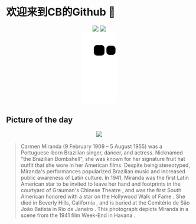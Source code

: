 
# 欢迎来到CB的Github 👋

<div align="center">
  <img height="137px" src="https://github-readme-stats.vercel.app/api?username=SuperCB&show_icons=true&theme=radical" />
  <img height="137px" src="https://github-readme-stats.vercel.app/api/top-langs/?username=SuperCB&hide_title=true&hide_border=true&layout=compact&langs_count=6&text_color=000&icon_color=fff" />
</div>


<div align="center">
    <img src="./contribution-snake/github-contribution-grid-snake.svg" />
</div>



## Picture of the day
<div align="center">
  <img width=400px src="https://upload.wikimedia.org/wikipedia/commons/thumb/f/fa/Carmen_Miranda_in_That_Night_in_Rio_%281941%29.jpg/960px-Carmen_Miranda_in_That_Night_in_Rio_%281941%29.jpg" />
</div>

>Carmen Miranda  (9 February 1909 – 5 August 1955) was a Portuguese-born Brazilian singer, dancer, and actress. Nicknamed "the Brazilian Bombshell", she was known for her signature  fruit hat  outfit that she wore in her American films. Despite being stereotyped, Miranda's performances popularized Brazilian music and increased public awareness of Latin culture. In 1941, Miranda was the first Latin American star to be invited to leave her hand and footprints in the courtyard of  Grauman's Chinese Theatre , and was the first South American honored with a star on the  Hollywood Walk of Fame . She died in  Beverly Hills, California , and is buried at the  Cemitério de São João Batista  in  Rio de Janeiro . This photograph depicts Miranda in a scene from the 1941 film  Week-End in Havana .


